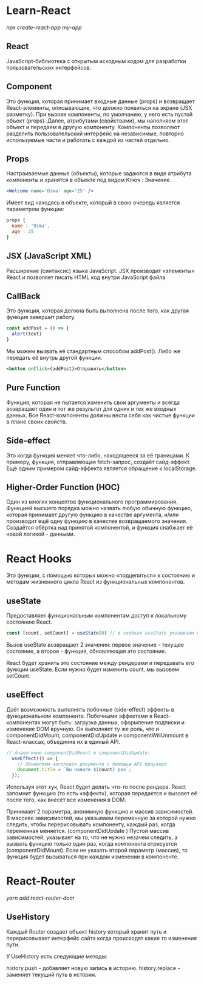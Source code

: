 # Learn-React

*npx create-react-app my-app*

## React

 JavaScript-библиотека с открытым исходным кодом для разработки пользовательских интерфейсов.
 
 ## Component 
 
Это функция, которая принимает входные данные (props) и возвращает React-элементы, описывающие, что должно появиться на экране (JSX разметку). При вызове компоненты, по умолчанию, у него есть пустой объект (props). Далее, атрибутами (свойствами), мы наполняем этот объект и передаем в другую компоненту.
Компоненты позволяют разделить пользовательский интерфейс на независимые, повторно используемые части и работать с каждой из частей отдельно.

## Props

Настраиваемые данные (объекты), которые задаются в виде атрибута компоненты и хранятся в объекте под видом Ключ : Значение.
```jsx
<Welcome name='Dima' age='25' />
```
Имеет вид находясь в объекте, который в свою очередь является параметром функции:
```jsx
props {
  name : 'Dima',
  age : 25
}
```
## JSX (JavaScript XML) 

Расширение (синтаксис) языка JavaScript. JSX производит «элементы» React и позволяет писать HTML код внутри JavaScript файла. 

## CallBack

Это функция, которая должна быть выполнена после того, как другая функция завершит работу.
```jsx
const addPost = () => { 
  alert(text)
}
```
Мы можем вызвать её стандартным способом addPost(). Либо же передать её внутрь другой функции.
```jsx
<button onClick={addPost}>Отправить</button>
```

## Pure Function 

Функция, которая не пытается изменить свои аргументы и всегда возвращает один и тот же результат для одних и тех же входных данных. Все React-компоненты должны вести себя как чистые функции в плане своих свойств.

## Side-effect 

Это когда функция меняет что-либо, находящееся за её границами. К примеру, функция, отправляющая fetch-запрос, создаёт сайд-эффект. Ещё одним примером сайд-эффекта является обращение к localStorage.

## Higher-Order Function (HOC)

Один из многих концептов функционального программирования. Функцией высшего порядка можно назвать любую обычную функцию, которая принимает другую функцию в качестве аргумента, и/или производит ещё одну функцию в качестве возвращаемого значения. Создаётся обёртка над принятой компонентой, и функция снабжает её новой логикой - данными.

# React Hooks

Это функции, с помощью которых можно «подцепиться» к состоянию и методам жизненного цикла React из функциональных компонентов. 

## useState 

Предоставляет функциональным компонентам доступ к локальному состоянию React.
```jsx
const [count, setCount] = useState(0) // в скобках useState указываем начальное состояние.
```
Вызов useState возвращает 2 значения: первое значение - текущее состояние, а второе - функция, обновляющая это состояние.

React будет хранить это состояние между рендерами и передавать его функции useState. Если нужно будет изменить count, мы вызовем setCount.

## useEffect 

Даёт возможность выполнять побочные (side-effect) эффекты в функциональном компоненте. Побочными эффектами в React-компонентах могут быть: загрузка данных, оформление подписки и изменение DOM вручную. Он выполняет ту же роль, что и componentDidMount, componentDidUpdate и componentWillUnmount в React-классах, объединив их в единый API.

```jsx
// Аналогично componentDidMount и componentDidUpdate:
  useEffect(() => {
    // Обновляем заголовок документа с помощью API браузера
    document.title = `Вы нажали ${count} раз`;
  });
````

Используя этот хук, React будет делать что-то после рендера. React запомнит функцию (то есть «эффект»), которая передается и вызовет её после того, как внесёт все изменения в DOM.

Принимает 2 параметра, анонимную функцию и массив зависимостей.
В массиве зависимостей, мы указываем переменную за которой нужно следить, чтобы перерисовывать компоненту, каждый раз, когда переменная меняется. (componentDidUpdate )
Пустой массив зависимостей, указывает на то, что не нужно незачем следить, а вызвать функцию только один раз, когда компонента отрисуется (componentDidMount). Если не указать второй параметр (массив), то функция будет вызываться при каждом изменении в компоненте.

# React-Router

*yarn add react-router-dom*

## UseHistory

Каждый Router создает объект history который хранит путь и перерисовывает интерфейс сайта когда происходят какие то изменения пути.

У UseHistory есть следующие методы: 

history.push - добавляет новую запись в историю.
history.replace - заменяет текущий путь в истории.

